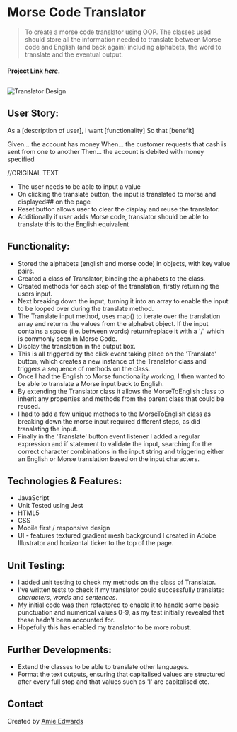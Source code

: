 # Morse Code Translator

> To create a morse code translator using OOP. The classes used should store all the information needed to translate between Morse code and English (and back again) including alphabets, the word to translate and the eventual output.
> </br>

#### Project Link [_here_](https://amiehannah.github.io/morse-code-translator/).

##

![Translator Design](assets/morse-code-translator-screenshot.png)

## User Story:

As a [description of user],
I want [functionality]
So that [benefit]

Given… the account has money
When… the customer requests that cash is sent from one to another
Then… the account is debited with money specified

//ORIGINAL TEXT

- The user needs to be able to input a value
- On clicking the translate button, the input is translated to morse and displayed## on the page
- Reset button allows user to clear the display and reuse the translator.
- Additionally if user adds Morse code, translator should be able to translate this to the English equivalent

## Functionality:

- Stored the alphabets (english and morse code) in objects, with key value pairs.
- Created a class of Translator, binding the alphabets to the class.
- Created methods for each step of the translation, firstly returning the users input.
- Next breaking down the input, turning it into an array to enable the input to be looped over during the translate method.
- The Translate input method, uses map() to iterate over the translation array and returns the values from the alphabet object. If the input contains a space (i.e. between words) return/replace it with a '/' which is commonly seen in Morse Code.
- Display the translation in the output box.
- This is all triggered by the click event taking place on the 'Translate' button, which creates a new instance of the Translator class and triggers a sequence of methods on the class.
- Once I had the English to Morse functionality working, I then wanted to be able to translate a Morse input back to English.
- By extending the Translator class it allows the MorseToEnglish class to inherit any properties and methods from the parent class that could be reused.
- I had to add a few unique methods to the MorseToEnglish class as breaking down the morse input required different steps, as did translating the input.
- Finally in the 'Translate' button event listener I added a regular expression and if statement to validate the input, searching for the correct character combinations in the input string and triggering either an English or Morse translation based on the input characters.

## Technologies & Features:

- JavaScript
- Unit Tested using Jest
- HTML5
- CSS
- Mobile first / responsive design
- UI - features textured gradient mesh background I created in Adobe Illustrator and horizontal ticker to the top of the page.

## Unit Testing: <br/>

- I added unit testing to check my methods on the class of Translator.
- I've written tests to check if my translator could successfully translate: _characters_, _words_ and _sentences_.
- My initial code was then refactored to enable it to handle some basic punctuation and numerical values 0-9, as my test initially revealed that these hadn't been accounted for.
- Hopefully this has enabled my translator to be more robust.

## Further Developments:

- Extend the classes to be able to translate other languages.
- Format the text outputs, ensuring that capitalised values are structured after every full stop and that values such as 'I' are capitalised etc.

## Contact

Created by [Amie Edwards](mailto:amie.edwards17@gmail.com)
